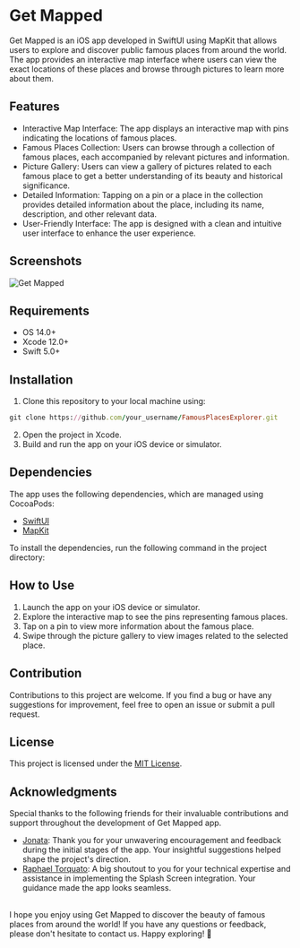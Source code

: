# Get Mapped

Get Mapped is an iOS app developed in SwiftUI using MapKit that allows users to explore and discover public famous places from around the world. The app provides an interactive map interface where users can view the exact locations of these places and browse through pictures to learn more about them.

## Features

- Interactive Map Interface: The app displays an interactive map with pins indicating the locations of famous places.
- Famous Places Collection: Users can browse through a collection of famous places, each accompanied by relevant pictures and information.
- Picture Gallery: Users can view a gallery of pictures related to each famous place to get a better understanding of its beauty and historical significance.
- Detailed Information: Tapping on a pin or a place in the collection provides detailed information about the place, including its name, description, and other relevant data.
- User-Friendly Interface: The app is designed with a clean and intuitive user interface to enhance the user experience.

## Screenshots

![Get Mapped](./GetMapped/Documentation/getmapped.gif)

## Requirements

- OS 14.0+
- Xcode 12.0+
- Swift 5.0+

## Installation

1. Clone this repository to your local machine using:

```ruby
git clone https://github.com/your_username/FamousPlacesExplorer.git

```

2. Open the project in Xcode.
3. Build and run the app on your iOS device or simulator.

## Dependencies

The app uses the following dependencies, which are managed using CocoaPods:

- [SwiftUI](https://developer.apple.com/documentation/swiftui)
- [MapKit](https://developer.apple.com/documentation/mapkit)

To install the dependencies, run the following command in the project directory:

## How to Use

1. Launch the app on your iOS device or simulator.
2. Explore the interactive map to see the pins representing famous places.
3. Tap on a pin to view more information about the famous place.
4. Swipe through the picture gallery to view images related to the selected place.

## Contribution

Contributions to this project are welcome. If you find a bug or have any suggestions for improvement, feel free to open an issue or submit a pull request.

## License

This project is licensed under the [MIT License](https://chat.openai.com/LICENSE).

## Acknowledgments

Special thanks to the following friends for their invaluable contributions and support throughout the development of Get Mapped app.

- [Jonata](https://github.com/jonataklabunde): Thank you for your unwavering encouragement and feedback during the initial stages of the app. Your insightful suggestions helped shape the project's direction.
- [Raphael Torquato](https://github.com/raphaeltorquat0): A big shoutout to you for your technical expertise and assistance in implementing the Splash Screen integration. Your guidance made the app looks seamless.

<br />
I hope you enjoy using Get Mapped to discover the beauty of famous places from around the world! If you have any questions or feedback, please don't hesitate to contact us. Happy exploring! 🥰

